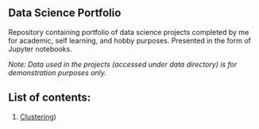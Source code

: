 ## Data Science Portfolio

Repository containing portfolio of data science projects completed by me for academic, self learning, and hobby purposes. Presented in the form of Jupyter notebooks.

*Note: Data used in the projects (accessed under data directory) is for demonstration purposes only.*



## List of contents:
1. [Clustering](https://github.com/patrycjapiechowicz/data-science/blob/main/Clustering.ipynb))
